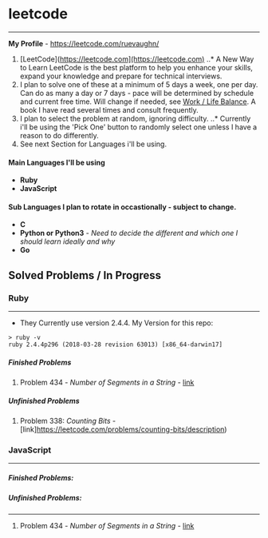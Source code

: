 # leetcode
-----


**My Profile** - https://leetcode.com/ruevaughn/


1. [LeetCode](https://leetcode.com](https://leetcode.com)
..* A New Way to Learn LeetCode is the best platform to help you enhance your skills, expand your knowledge and prepare for technical interviews.
2. I plan to solve one of these at a minimum of 5 days a week, one per day. Can do as many a day or 7 days - pace will be determined by schedule and current free time. Will change if needed, see [Work / Life Balance](https://pragprog.com/book/jkthp/the-healthy-programmer). A book I have read several times and consult frequently.
3. I plan to select the problem at random, ignoring difficulty.
..* Currently i'll be using the 'Pick One' button to randomly select one unless I have a reason to do differently.
4. See next Section for Languages i'll be using.


#### **Main Languages I'll be using**
+ **Ruby**
+ **JavaScript**


#### **Sub Languages I plan to rotate in occastionally - subject to change.**
- **C**
- **Python or Python3** - *Need to decide the different and which one I should learn ideally and why*
- **Go**

## Solved Problems / In Progress


### Ruby
---
* They Currently use version 2.4.4.
  My Version for this repo:

```
> ruby -v
ruby 2.4.4p296 (2018-03-28 revision 63013) [x86_64-darwin17]
```

##### Finished Problems
1. Problem 434 - *Number of Segments in a String* - [link](https://leetcode.com/problems/number-of-segments-in-a-string/description)


##### Unfinished Problems
1. Problem 338: *Counting Bits* - [link]https://leetcode.com/problems/counting-bits/description)


### JavaScript
---


##### Finished Problems:


##### Unfinished Problems:
---

1.  Problem 434 - *Number of Segments in a String* - [link](https://leetcode.com/problems/number-of-segments-in-a-string/description)
